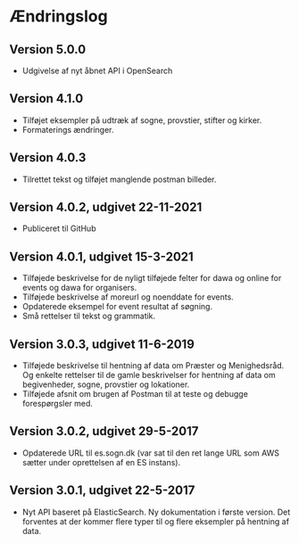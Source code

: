 # Ændringslog

## Version 5.0.0
- Udgivelse af nyt åbnet API i OpenSearch

## Version 4.1.0

- Tilføjet eksempler på udtræk af sogne, provstier, stifter og kirker.
- Formaterings ændringer.

## Version 4.0.3

- Tilrettet tekst og tilføjet manglende postman billeder.

## Version 4.0.2, udgivet 22-11-2021

- Publiceret til GitHub

## Version 4.0.1, udgivet 15-3-2021

- Tilføjede beskrivelse for de nyligt tilføjede felter for dawa og online for events og dawa for organisers.
- Tilføjede beskrivelse af moreurl og noenddate for events.
- Opdaterede eksempel for event resultat af søgning.
- Små rettelser til tekst og grammatik.

## Version 3.0.3, udgivet 11-6-2019

- Tilføjede beskrivelse til hentning af data om Præster og Menighedsråd. Og enkelte rettelser til de gamle beskrivelser
  for hentning af data om begivenheder, sogne, provstier og lokationer.
- Tilføjede afsnit om brugen af Postman til at teste og debugge forespørgsler med.

## Version 3.0.2, udgivet 29-5-2017

- Opdaterede URL til es.sogn.dk (var sat til den ret lange URL som AWS sætter under oprettelsen af en ES instans).

## Version 3.0.1, udgivet 22-5-2017

- Nyt API baseret på ElasticSearch. Ny dokumentation i første version. Det forventes at der kommer flere typer til og
  flere eksempler på hentning af data.
